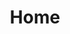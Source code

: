 ---
home: true
title: Home
heroImage: /logos/logo.png
actions:
    - text: Démarrer
      link: /fr/guide/introduction.html
      type: primary
footer:  Crown Copyright & ISC | Copyright © 2023 Fisheries and Oceans Canada
---